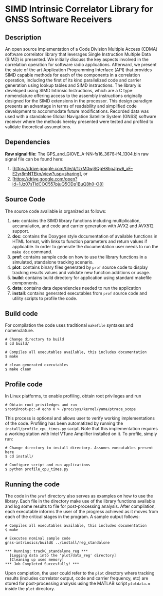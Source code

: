 # SIMD Intrinsic Correlator Library for GNSS Software Receivers

## Description

An open source implementation of a Code Division Multiple Access (CDMA) software correlator library that leverages Single Instruction Multiple Data (SIMD) is presented.  We initially discuss the key aspects involved in the correlation operation for software radio applications. Afterward, we present the state of the art Application Programming Interface (API) that provides SIMD capable methods for each of the components in a correlation operation, including the first of its kind parallelized code and carrier generation using lookup tables and SIMD instructions. The library is developed using SIMD Intrinsic Instructions, which are a C type nomenclature offering access to the assembly instructions originally designed for the SIMD extensions in the processor. This design paradigm presents an advantage in terms of readability and simplified code development to accommodate future modifications. Recorded data was used with a standalone Global Navigation Satellite System (GNSS) software receiver where the methods hereby presented were tested and profiled to validate theoretical assumptions.

## Dependencies

**Raw signal file:** The GPS_and_GIOVE_A-NN-fs16_3676-if4_1304.bin raw signal file can be found here:
1. [https://drive.google.com/file/d/1zrM0wjSQgH8hpJgw6_xE-E2yr8mNTEkn/view?usp=sharing], or
2. [https://drive.google.com/open?id=1Jz07sTIdCOC557pjuQ5ODp1BuQ8h0-O8]

## Source Code

The source code available is organized as follows:
1. **src**: contains the SIMD library functions including multiplication, accumulation, and code and carrier generation with AVX2 and AVX512 support.
2. **doc**: contains the Doxygen style documentation of available functions in HTML format, with links to function parameters and return values if applicable. In order to generate the documentation user needs to run the `make doc` command.
3. **prof**: contains sample code on how to use the library functions in a simulated, standalone tracking scenario.
4. **plot**: contains binary files generated by `prof` source code to display tracking results values and validate new function additions or usage.
5. **build**: contains build directory for application using standard makefile components.
6. **data**: contains data dependencies needed to run the application
7. **install**: contains generated executables from `prof` source code and utility scripts to profile the code.

## Build code

For compilation the code uses traditional `makefile` syntaxes and nomenclature.
```
# Change directory to build
$ cd build/

# Compiles all executables available, this includes documentation
$ make

# clean generated executables
$ make clean
```

## Profile code
In Linux platforms, to enable profiling, obtain root privileges and run
```
# Obtain root priviledges and run
$root@root-pc:~# echo 0 > /proc/sys/kernel/yama/ptrace_scope
```
This process is optional and allows user to verify working implementations of the code. Profiling has been automatized by running the `install/profile_cpu_times.py` script. Note that this implementation requires a working station with Intel VTune Amplifier installed on it. To profile, simply run:
```
# Change directory to install directory. Assumes executables present here
$ cd install/

# Configure script and run applications
$ python profile_cpu_times.py
```

## Running the code
The code in the `prof` directory also serves as examples on how to use the library. Each file in the directory make use of the library functions available and log some results to file for post-processing analysis. After compilation, each executable informs the user of the progress achieved as it moves from each of the critical stages in the program. A sample output follows:
```
# Compiles all executables available, this includes documentation
$ make

# Executes nominal sample code
gnss-intrinsics/build$ ../install/reg_standalone

*** Running: trackC_standalone_reg ***
  [Logging data into the 'plot/data_reg' directory]
  [Cleaning up used memory]
*** Job Completed Succesfully! ***

```
Upon completion, the user could refer to the `plot` directory where tracking results (includes correlator output, code and carrier frequency, etc) are stored for post-processing analysis using the MATLAB script `plotdata.m` inside the `plot` directory.

